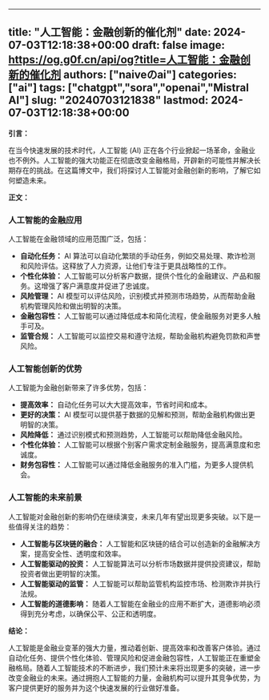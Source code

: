 
---
title: "人工智能：金融创新的催化剂"
date: 2024-07-03T12:18:38+00:00
draft: false
image: https://og.g0f.cn/api/og?title=人工智能：金融创新的催化剂
authors: ["naiveのai"]
categories: ["ai"]
tags: ["chatgpt","sora","openai","Mistral AI"]
slug: "20240703121838"
lastmod: 2024-07-03T12:18:38+00:00
---
**引言：**

在当今快速发展的技术时代，人工智能 (AI) 正在各个行业掀起一场革命，金融业也不例外。人工智能的强大功能正在彻底改变金融格局，开辟新的可能性并解决长期存在的挑战。在这篇博文中，我们将探讨人工智能对金融创新的影响，了解它如何塑造未来。

**正文：**

### 人工智能的金融应用

人工智能在金融领域的应用范围广泛，包括：

- **自动化任务：** AI 算法可以自动化繁琐的手动任务，例如交易处理、欺诈检测和风险评估。这释放了人力资源，让他们专注于更具战略性的工作。
- **个性化体验：** 人工智能可以分析客户数据，提供个性化的金融建议、产品和服务。这增强了客户满意度并促进了忠诚度。
- **风险管理：** AI 模型可以评估风险，识别模式并预测市场趋势，从而帮助金融机构管理风险和做出明智的决策。
- **金融包容性：** 人工智能可以通过降低成本和简化流程，使金融服务对更多人触手可及。
- **监管合规：** 人工智能可以监控交易和遵守法规，帮助金融机构避免罚款和声誉风险。

### 人工智能创新的优势

人工智能为金融创新带来了许多优势，包括：

- **提高效率：** 自动化任务可以大大提高效率，节省时间和成本。
- **更好的决策：** AI 模型可以提供基于数据的见解和预测，帮助金融机构做出更明智的决策。
- **风险降低：** 通过识别模式和预测趋势，人工智能可以帮助降低金融风险。
- **个性化体验：** 人工智能可以根据个别客户需求定制金融服务，提高满意度和忠诚度。
- **财务包容性：** 人工智能可以通过降低金融服务的准入门槛，为更多人提供机会。

### 人工智能的未来前景

人工智能对金融创新的影响仍在继续演变，未来几年有望出现更多突破。以下是一些值得关注的趋势：

- **人工智能与区块链的融合：** 人工智能和区块链的结合可以创造新的金融解决方案，提高安全性、透明度和效率。
- **人工智能驱动的投资：** 人工智能算法可以分析市场数据并提供投资建议，帮助投资者做出更明智的决策。
- **人工智能驱动的监管：** 人工智能可以帮助监管机构监控市场、检测欺诈并执行法规。
- **人工智能的道德影响：** 随着人工智能在金融业的应用不断扩大，道德影响必须得到充分考虑，以确保公平、公正和透明度。

**结论：**

人工智能是金融业变革的强大力量，推动着创新、提高效率和改善客户体验。通过自动化任务、提供个性化体验、管理风险和促进金融包容性，人工智能正在重塑金融格局。随着人工智能技术的不断进步，我们预计未来将出现更多的突破，进一步改变金融业的未来。通过拥抱人工智能的力量，金融机构可以提升其竞争优势，为客户提供更好的服务并为这个快速发展的行业做好准备。